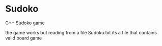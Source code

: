 # Sudoko
C++ Sudoko game

the game works but reading from a file Sudoku.txt its a file that contains valid board game
